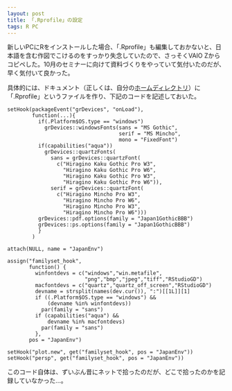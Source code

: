 ```yaml
---
layout: post
title: 「.Rprofile」の設定
tags: R PC
---
```


新しいPCにRをインストールした場合、「.Rprofile」も編集しておかないと、日本語を含む作図でこけるのをすっかり失念していたので、さっそくVAIO Zからコピペした。10月のセミナーに向けて資料づくりをやっていて気付いたのだが、早く気付いて良かった。


具体的には、ドキュメント（正しくは、自分の<a href="http://plaza.umin.ac.jp/~takeshou/R/Rinst.html#home">ホームディレクトリ</a>）に「.Rprofile」というファイルを作り、下記のコードを記述しておいた。

```
setHook(packageEvent("grDevices", "onLoad"),
        function(...){
          if(.Platform$OS.type == "windows")
            grDevices::windowsFonts(sans = "MS Gothic",
                                    serif = "MS Mincho",
                                    mono = "FixedFont")
          if(capabilities("aqua"))
            grDevices::quartzFonts(
              sans = grDevices::quartzFont(
                c("Hiragino Kaku Gothic Pro W3",
                  "Hiragino Kaku Gothic Pro W6",
                  "Hiragino Kaku Gothic Pro W3",
                  "Hiragino Kaku Gothic Pro W6")),
              serif = grDevices::quartzFont(
                c("Hiragino Mincho Pro W3",
                  "Hiragino Mincho Pro W6",
                  "Hiragino Mincho Pro W3",
                  "Hiragino Mincho Pro W6")))
          grDevices::pdf.options(family = "Japan1GothicBBB")
          grDevices::ps.options(family = "Japan1GothicBBB")
          }
        )

attach(NULL, name = "JapanEnv")

assign("familyset_hook",
       function() {
         winfontdevs = c("windows","win.metafile",
                         "png","bmp","jpeg","tiff","RStudioGD")
         macfontdevs = c("quartz","quartz_off_screen","RStudioGD")
         devname = strsplit(names(dev.cur()), ":")[[1L]][1]
         if ((.Platform$OS.type == "windows") &&
             (devname %in% winfontdevs))
           par(family = "sans")
         if (capabilities("aqua") &&
             devname %in% macfontdevs)
           par(family = "sans")
         },
       pos = "JapanEnv")

setHook("plot.new", get("familyset_hook", pos = "JapanEnv"))
setHook("persp", get("familyset_hook", pos = "JapanEnv"))
```

このコード自体は、ずいぶん昔にネットで拾ったのだが、どこで拾ったのかを記録していなかった…。
